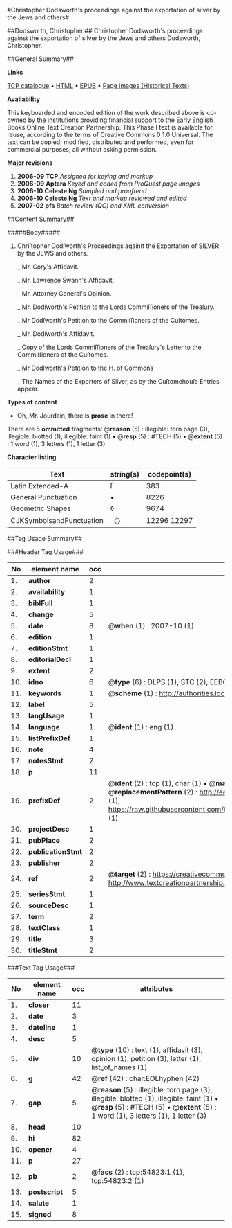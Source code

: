 #Christopher Dodsworth's proceedings against the exportation of silver by the Jews and others#

##Dodsworth, Christopher.##
Christopher Dodsworth's proceedings against the exportation of silver by the Jews and others
Dodsworth, Christopher.

##General Summary##

**Links**

[TCP catalogue](http://www.ota.ox.ac.uk/tcp/)  • 
[HTML](http://tei.it.ox.ac.uk/tcp/Texts-HTML/free/A36/A36236.html)  • 
[EPUB](http://tei.it.ox.ac.uk/tcp/Texts-EPUB/free/A36/A36236.epub) • 
[Page images (Historical Texts)](https://data.historicaltexts.jisc.ac.uk/view?pubId=eebo-12138530e&pageId=eebo-12138530e-54823-1)

**Availability**

This keyboarded and encoded edition of the
	       work described above is co-owned by the institutions
	       providing financial support to the Early English Books
	       Online Text Creation Partnership. This Phase I text is
	       available for reuse, according to the terms of Creative
	       Commons 0 1.0 Universal. The text can be copied,
	       modified, distributed and performed, even for
	       commercial purposes, all without asking permission.

**Major revisions**

1. __2006-09__ __TCP__ *Assigned for keying and markup*
1. __2006-09__ __Aptara__ *Keyed and coded from ProQuest page images*
1. __2006-10__ __Celeste Ng__ *Sampled and proofread*
1. __2006-10__ __Celeste Ng__ *Text and markup reviewed and edited*
1. __2007-02__ __pfs__ *Batch review (QC) and XML conversion*

##Content Summary##

#####Body#####

1. Chriſtopher Dodſworth's Proceedings againſt the Exportation
of SILVER by the JEWS and others.

    _ Mr. Cory's Affidavit.

    _ Mr. Lawrence Swann's Affidavit.

    _ Mr. Attorney General's Opinion.

    _ Mr. Dodſworth's Petition to the Lords Commiſſioners
of the Treaſury.

    _ Mr Dodſworth's Petition to the Commiſſioners
of the Cuſtomes.

    _ Mr. Dodſworth's Affidavit.

    _ Copy of the Lords Commiſſioners of the Treaſury's
Letter to the Commiſſioners of the Cuſtomes.

    _ Mr Dodſworth's Petition to the H. of Commons

    _ The Names of the Exporters of Silver, as by the Cuſtomehouſe
Entries appear.

**Types of content**

  * Oh, Mr. Jourdain, there is **prose** in there!

There are 5 **ommitted** fragments! 
 @__reason__ (5) : illegible: torn page (3), illegible: blotted (1), illegible: faint (1)  •  @__resp__ (5) : #TECH (5)  •  @__extent__ (5) : 1 word (1), 3 letters (1), 1 letter (3)

**Character listing**


|Text|string(s)|codepoint(s)|
|---|---|---|
|Latin Extended-A|ſ|383|
|General Punctuation|•|8226|
|Geometric Shapes|◊|9674|
|CJKSymbolsandPunctuation|〈〉|12296 12297|

##Tag Usage Summary##

###Header Tag Usage###

|No|element name|occ|attributes|
|---|---|---|---|
|1.|__author__|2||
|2.|__availability__|1||
|3.|__biblFull__|1||
|4.|__change__|5||
|5.|__date__|8| @__when__ (1) : 2007-10 (1)|
|6.|__edition__|1||
|7.|__editionStmt__|1||
|8.|__editorialDecl__|1||
|9.|__extent__|2||
|10.|__idno__|6| @__type__ (6) : DLPS (1), STC (2), EEBO-CITATION (1), OCLC (1), VID (1)|
|11.|__keywords__|1| @__scheme__ (1) : http://authorities.loc.gov/ (1)|
|12.|__label__|5||
|13.|__langUsage__|1||
|14.|__language__|1| @__ident__ (1) : eng (1)|
|15.|__listPrefixDef__|1||
|16.|__note__|4||
|17.|__notesStmt__|2||
|18.|__p__|11||
|19.|__prefixDef__|2| @__ident__ (2) : tcp (1), char (1)  •  @__matchPattern__ (2) : ([0-9\-]+):([0-9IVX]+) (1), (.+) (1)  •  @__replacementPattern__ (2) : http://eebo.chadwyck.com/downloadtiff?vid=$1&page=$2 (1), https://raw.githubusercontent.com/textcreationpartnership/Texts/master/tcpchars.xml#$1 (1)|
|20.|__projectDesc__|1||
|21.|__pubPlace__|2||
|22.|__publicationStmt__|2||
|23.|__publisher__|2||
|24.|__ref__|2| @__target__ (2) : https://creativecommons.org/publicdomain/zero/1.0/ (1), http://www.textcreationpartnership.org/docs/. (1)|
|25.|__seriesStmt__|1||
|26.|__sourceDesc__|1||
|27.|__term__|2||
|28.|__textClass__|1||
|29.|__title__|3||
|30.|__titleStmt__|2||


###Text Tag Usage###

|No|element name|occ|attributes|
|---|---|---|---|
|1.|__closer__|11||
|2.|__date__|3||
|3.|__dateline__|1||
|4.|__desc__|5||
|5.|__div__|10| @__type__ (10) : text (1), affidavit (3), opinion (1), petition (3), letter (1), list_of_names (1)|
|6.|__g__|42| @__ref__ (42) : char:EOLhyphen (42)|
|7.|__gap__|5| @__reason__ (5) : illegible: torn page (3), illegible: blotted (1), illegible: faint (1)  •  @__resp__ (5) : #TECH (5)  •  @__extent__ (5) : 1 word (1), 3 letters (1), 1 letter (3)|
|8.|__head__|10||
|9.|__hi__|82||
|10.|__opener__|4||
|11.|__p__|27||
|12.|__pb__|2| @__facs__ (2) : tcp:54823:1 (1), tcp:54823:2 (1)|
|13.|__postscript__|5||
|14.|__salute__|1||
|15.|__signed__|8||
